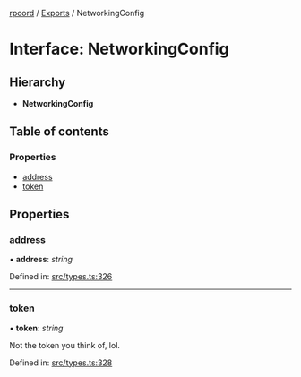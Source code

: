 [rpcord](../README.md) / [Exports](../modules.md) / NetworkingConfig

# Interface: NetworkingConfig

## Hierarchy

* **NetworkingConfig**

## Table of contents

### Properties

- [address](networkingconfig.md#address)
- [token](networkingconfig.md#token)

## Properties

### address

• **address**: *string*

Defined in: [src/types.ts:326](https://github.com/DjDeveloperr/RPCord/blob/e541738/src/types.ts#L326)

___

### token

• **token**: *string*

Not the token you think of, lol.

Defined in: [src/types.ts:328](https://github.com/DjDeveloperr/RPCord/blob/e541738/src/types.ts#L328)
